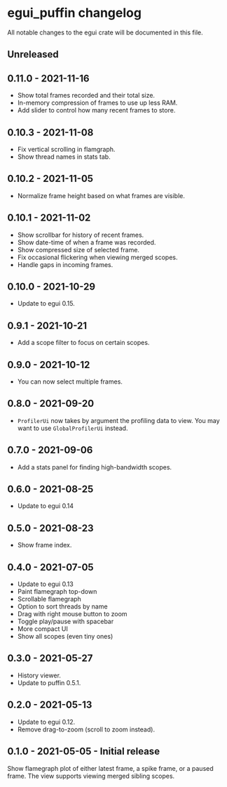 # egui_puffin changelog

All notable changes to the egui crate will be documented in this file.


## Unreleased


## 0.11.0 - 2021-11-16
* Show total frames recorded and their total size.
* In-memory compression of frames to use up less RAM.
* Add slider to control how many recent frames to store.


## 0.10.3 - 2021-11-08
* Fix vertical scrolling in flamgraph.
* Show thread names in stats tab.


## 0.10.2 - 2021-11-05
* Normalize frame height based on what frames are visible.


## 0.10.1 - 2021-11-02
* Show scrollbar for history of recent frames.
* Show date-time of when a frame was recorded.
* Show compressed size of selected frame.
* Fix occasional flickering when viewing merged scopes.
* Handle gaps in incoming frames.


## 0.10.0 - 2021-10-29
* Update to egui 0.15.


## 0.9.1 - 2021-10-21
* Add a scope filter to focus on certain scopes.


## 0.9.0 - 2021-10-12
* You can now select multiple frames.


## 0.8.0 - 2021-09-20
* `ProfilerUi` now takes by argument the profiling data to view. You may want to use `GlobalProfilerUi` instead.


## 0.7.0 - 2021-09-06
* Add a stats panel for finding high-bandwidth scopes.


## 0.6.0 - 2021-08-25
* Update to egui 0.14


## 0.5.0 - 2021-08-23
* Show frame index.


## 0.4.0 - 2021-07-05
* Update to egui 0.13
* Paint flamegraph top-down
* Scrollable flamegraph
* Option to sort threads by name
* Drag with right mouse button to zoom
* Toggle play/pause with spacebar
* More compact UI
* Show all scopes (even tiny ones)


## 0.3.0 - 2021-05-27
* History viewer.
* Update to puffin 0.5.1.


## 0.2.0 - 2021-05-13
* Update to egui 0.12.
* Remove drag-to-zoom (scroll to zoom instead).


## 0.1.0 - 2021-05-05 - Initial release
Show flamegraph plot of either latest frame, a spike frame, or a paused frame.
The view supports viewing merged sibling scopes.
